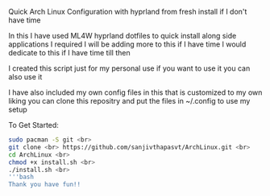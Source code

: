 Quick Arch Linux Configuration with hyprland from fresh install if I don't have time

In this I have used ML4W hyprland dotfiles to quick install along side applications I required I will be adding more to this if I have time I would dedicate to this if I have time till then

I created this script just for my personal use if you want to use it you can also use it

I have also included my own config files in this that is customized to my own liking you can clone this repositry and put the files in ~/.config to use my setup

To Get Started:
```bash
sudo pacman -S git <br>
git clone <br> https://github.com/sanjivthapasvt/ArchLinux.git <br>
cd ArchLinux <br>
chmod +x install.sh <br>
./install.sh <br>
'''bash
Thank you have fun!!
